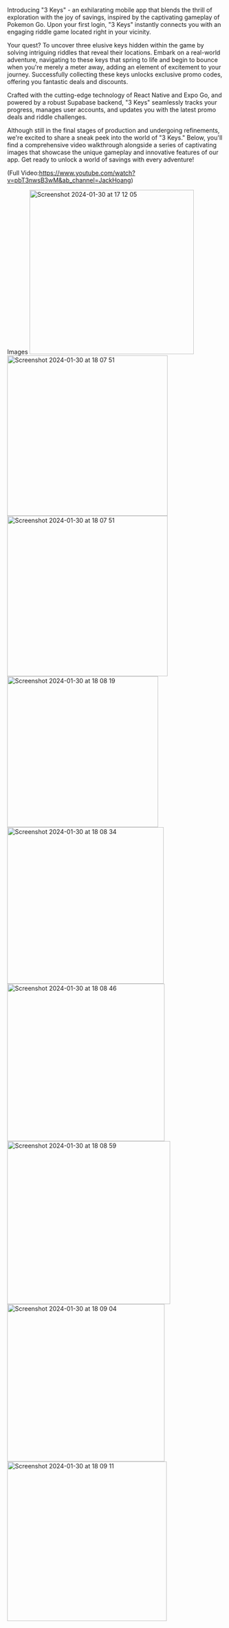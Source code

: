 
Introducing "3 Keys" - an exhilarating mobile app that blends the thrill of exploration with the joy of savings, inspired by the captivating gameplay of Pokemon Go. 
Upon your first login, "3 Keys" instantly connects you with an engaging riddle game located right in your vicinity. 

Your quest? To uncover three elusive keys hidden within the game by solving intriguing riddles that reveal their locations.
Embark on a real-world adventure, navigating to these keys that spring to life and begin to bounce when you're merely a meter away, adding an element of excitement to your journey. 
Successfully collecting these keys unlocks exclusive promo codes, offering you fantastic deals and discounts.

Crafted with the cutting-edge technology of React Native and Expo Go, 
and powered by a robust Supabase backend, "3 Keys" seamlessly tracks your progress, manages user accounts, and updates you with the latest promo deals and riddle challenges.

Although still in the final stages of production and undergoing refinements, we're excited to share a sneak peek into the world of "3 Keys." 
Below, you'll find a comprehensive video walkthrough alongside a series of captivating images that showcase the unique gameplay and innovative features of our app.
Get ready to unlock a world of savings with every adventure!

(Full Video:https://www.youtube.com/watch?v=pbT3nwsB3wM&ab_channel=JackHoang)

Images
<img width="382" alt="Screenshot 2024-01-30 at 17 12 05" src="https://github.com/jackhoang99/3keys/assets/114491294/4497750c-fe60-4af8-8a98-637a177e7efc">
<img width="373" alt="Screenshot 2024-01-30 at 18 07 51" src="https://github.com/jackhoang99/3keys/assets/114491294/0340df51-6295-455d-b84f-c3653b495b9d">
<img width="373" alt="Screenshot 2024-01-30 at 18 07 51" src="https://github.com/jackhoang99/3keys/assets/114491294/3de9f59b-5abb-4412-a2b0-05c815923450">
<img width="351" alt="Screenshot 2024-01-30 at 18 08 19" src="https://github.com/jackhoang99/3keys/assets/114491294/fe439017-c236-4e11-9fd1-2dd24ec86f95">
<img width="364" alt="Screenshot 2024-01-30 at 18 08 34" src="https://github.com/jackhoang99/3keys/assets/114491294/7f918b92-b74d-4b6d-9984-48529d42b2bb">
<img width="366" alt="Screenshot 2024-01-30 at 18 08 46" src="https://github.com/jackhoang99/3keys/assets/114491294/830d3676-61bf-4008-91a0-876f080e0a8d">
<img width="379" alt="Screenshot 2024-01-30 at 18 08 59" src="https://github.com/jackhoang99/3keys/assets/114491294/3dfe45c7-b722-4883-b686-1725d6885601">
<img width="366" alt="Screenshot 2024-01-30 at 18 09 04" src="https://github.com/jackhoang99/3keys/assets/114491294/1b619e0d-5d7a-4530-894b-087d9e4ac034">
<img width="371" alt="Screenshot 2024-01-30 at 18 09 11" src="https://github.com/jackhoang99/3keys/assets/114491294/443824d2-1a92-488f-8696-109feaf8868e">






